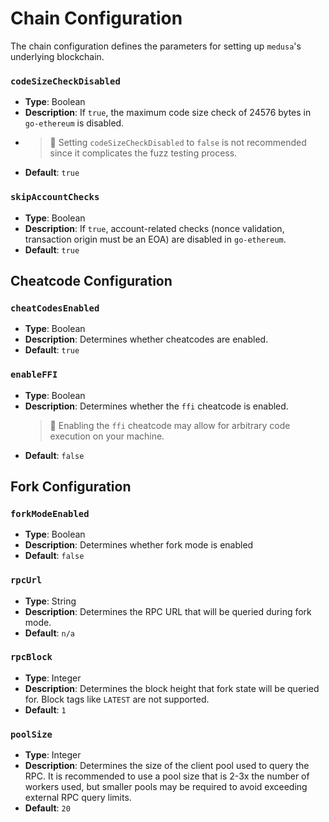 # Chain Configuration

The chain configuration defines the parameters for setting up `medusa`'s underlying blockchain.

### `codeSizeCheckDisabled`

- **Type**: Boolean
- **Description**: If `true`, the maximum code size check of 24576 bytes in `go-ethereum` is disabled.
- > 🚩 Setting `codeSizeCheckDisabled` to `false` is not recommended since it complicates the fuzz testing process.
- **Default**: `true`

### `skipAccountChecks`

- **Type**: Boolean
- **Description**: If `true`, account-related checks (nonce validation, transaction origin must be an EOA) are disabled in `go-ethereum`.
- **Default**: `true`

## Cheatcode Configuration

### `cheatCodesEnabled`

- **Type**: Boolean
- **Description**: Determines whether cheatcodes are enabled.
- **Default**: `true`

### `enableFFI`

- **Type**: Boolean
- **Description**: Determines whether the `ffi` cheatcode is enabled.
  > 🚩 Enabling the `ffi` cheatcode may allow for arbitrary code execution on your machine.
- **Default**: `false`

## Fork Configuration

### `forkModeEnabled`

- **Type**: Boolean
- **Description**: Determines whether fork mode is enabled
- **Default**: `false`

### `rpcUrl`

- **Type**: String
- **Description**: Determines the RPC URL that will be queried during fork mode.
- **Default**: `n/a`

### `rpcBlock`

- **Type**: Integer
- **Description**: Determines the block height that fork state will be queried for. Block tags like `LATEST` are not supported.
- **Default**: `1`

### `poolSize`

- **Type**: Integer
- **Description**: Determines the size of the client pool used to query the RPC. It is recommended to use a pool size that is 2-3x the number of workers used, but smaller pools may be required to avoid exceeding external RPC query limits.
- **Default**: `20`

